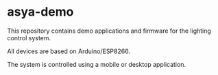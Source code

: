 # asya-demo
This repository contains demo applications and firmware for the lighting control system.

All devices are based on Arduino/ESP8266.

The system is controlled using a mobile or desktop application.
